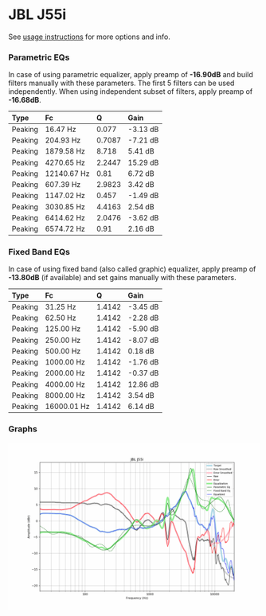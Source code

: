 # JBL J55i
See [usage instructions](https://github.com/jaakkopasanen/AutoEq#usage) for more options and info.

### Parametric EQs
In case of using parametric equalizer, apply preamp of **-16.90dB** and build filters manually
with these parameters. The first 5 filters can be used independently.
When using independent subset of filters, apply preamp of **-16.68dB**.

| Type    | Fc          |      Q | Gain     |
|:--------|:------------|:-------|:---------|
| Peaking | 16.47 Hz    | 0.077  | -3.13 dB |
| Peaking | 204.93 Hz   | 0.7087 | -7.21 dB |
| Peaking | 1879.58 Hz  | 8.718  | 5.41 dB  |
| Peaking | 4270.65 Hz  | 2.2447 | 15.29 dB |
| Peaking | 12140.67 Hz | 0.81   | 6.72 dB  |
| Peaking | 607.39 Hz   | 2.9823 | 3.42 dB  |
| Peaking | 1147.02 Hz  | 0.457  | -1.49 dB |
| Peaking | 3030.85 Hz  | 4.4163 | 2.54 dB  |
| Peaking | 6414.62 Hz  | 2.0476 | -3.62 dB |
| Peaking | 6574.72 Hz  | 0.91   | 2.16 dB  |

### Fixed Band EQs
In case of using fixed band (also called graphic) equalizer, apply preamp of **-13.80dB**
(if available) and set gains manually with these parameters.

| Type    | Fc          |      Q | Gain     |
|:--------|:------------|:-------|:---------|
| Peaking | 31.25 Hz    | 1.4142 | -3.45 dB |
| Peaking | 62.50 Hz    | 1.4142 | -2.28 dB |
| Peaking | 125.00 Hz   | 1.4142 | -5.90 dB |
| Peaking | 250.00 Hz   | 1.4142 | -8.07 dB |
| Peaking | 500.00 Hz   | 1.4142 | 0.18 dB  |
| Peaking | 1000.00 Hz  | 1.4142 | -1.76 dB |
| Peaking | 2000.00 Hz  | 1.4142 | -0.37 dB |
| Peaking | 4000.00 Hz  | 1.4142 | 12.86 dB |
| Peaking | 8000.00 Hz  | 1.4142 | 3.54 dB  |
| Peaking | 16000.01 Hz | 1.4142 | 6.14 dB  |

### Graphs
![](./JBL%20J55i.png)